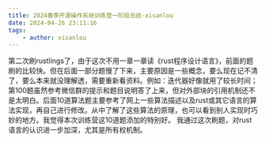 ```yaml
---
title: 2024春季开源操作系统训练营一阶段总结-xisanlou
date: 2024-04-26 23:11:16
tags:
    - author: xisanlou
---
```


第二次刷rustlings了，由于这次不用一章一章读《rust程序设计语言》，前面的题刷的比较快。但在后面一部分题慢了下来，主要原因是一些概念，要么现在记不清了，要么本来就没理解透，需要重新看资料。例如：迭代器好像就用了较长时间；第100题虽然参考微信群的提示和题目说明答了上来，但对外部块的引用机制还不是太明白。后面10道算法题主要参考了网上一些算法描述以及rust或其它语言的算法实现，再自己进行修改。从中了解了这些算法的原理，也可以看到别人实现时巧妙的地方。我觉得本次训练营这10道题添加的特别好。
我通过这次刷题，对rust语言的认识进一步加深，尤其是所有权机制。
